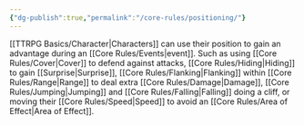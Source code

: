 ```yaml
---
{"dg-publish":true,"permalink":"/core-rules/positioning/"}
---
```


[[TTRPG Basics/Character\|Characters]] can use their position to gain an advantage during an [[Core Rules/Events\|event]]. Such as using [[Core Rules/Cover\|Cover]] to defend against attacks, [[Core Rules/Hiding\|Hiding]] to gain [[Surprise\|Surprise]], [[Core Rules/Flanking\|Flanking]] within [[Core Rules/Range\|Range]] to deal extra [[Core Rules/Damage\|Damage]], [[Core Rules/Jumping\|Jumping]] and [[Core Rules/Falling\|Falling]] doing a cliff, or moving their [[Core Rules/Speed\|Speed]] to avoid an [[Core Rules/Area of Effect\|Area of Effect]].
